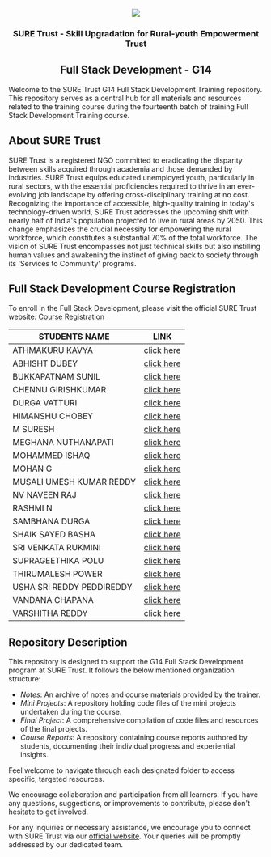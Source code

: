 <!-- PROJECT LOGO -->
<br />

<div align="center">
   <img src='https://user-images.githubusercontent.com/73131499/166115643-d3187f47-d38f-41b2-ae42-5ecbbc60de14.png' />


<h3 align="center">SURE Trust - Skill Upgradation for Rural-youth Empowerment Trust</h3>
  <h2>  Full Stack Development - G14 </h2>
</div>

Welcome to the SURE Trust G14 Full Stack Development  Training repository. This repository serves as a central hub for all materials and resources related to the training course during the fourteenth batch of training Full Stack Development Training course.

## About SURE Trust

SURE Trust is a registered NGO committed to eradicating the disparity between skills acquired through academia and those demanded by industries. SURE Trust equips educated unemployed youth, particularly in rural sectors, with the essential proficiencies required to thrive in an ever-evolving job landscape by offering cross-disciplinary training at no cost. Recognizing the importance of accessible, high-quality training in today's technology-driven world, SURE Trust addresses the upcoming shift with nearly half of India's population projected to live in rural areas by 2050. This change emphasizes the crucial necessity for empowering the rural workforce, which constitutes a substantial 70% of the total workforce. The vision of SURE Trust encompasses not just technical skills but also instilling human values and awakening the instinct of giving back to society through its 'Services to Community' programs. 

## Full Stack Development Course Registration

To enroll in the Full Stack Development, please visit the official SURE Trust website: [Course Registration](https://suretrustforruralyouth.com/courses/37)

|STUDENTS NAME|LINK|
|-------------|----|
|ATHMAKURU KAVYA|[click here](link)|
|ABHISHT DUBEY|[click here](link)|
|BUKKAPATNAM SUNIL|[click here](link)|
|CHENNU GIRISHKUMAR|[click here](https://github.com/sure-trust/G14_FSD/blob/main/Course%20Reports/Chennu%20Kirishkumar.md)|
|DURGA VATTURI|[click here](link)|
|HIMANSHU CHOBEY|[click here](link)|
|M SURESH|[click here](https://github.com/sure-trust/G14_FSD/blob/main/Course%20Reports/M%20Suresh%20Raju.md)|
|MEGHANA NUTHANAPATI|[click here](link)|
|MOHAMMED ISHAQ|[click here](link)|
|MOHAN G|[click here](link)|
|MUSALI UMESH KUMAR REDDY|[click here](https://github.com/sure-trust/G14_FSD/blob/main/Course%20Reports/Musali%20Umesh%20Kumar%20Reddy.md)|
|NV NAVEEN RAJ|[click here](link)|
|RASHMI N|[click here](link)|
|SAMBHANA DURGA|[click here](link)|
|SHAIK SAYED BASHA|[click here](https://github.com/sure-trust/G14_FSD/blob/main/Course%20Reports/Shaik%20Sayed%20Basha.md)|
|SRI VENKATA RUKMINI|[click here](link)|
|SUPRAGEETHIKA POLU|[click here](link)|
|THIRUMALESH POWER|[click here](link)|
|USHA SRI REDDY PEDDIREDDY|[click here](https://github.com/sure-trust/G14_FSD/blob/main/Course%20Reports/Peddireddy%20Ushasri%20Reddy.md)|
|VANDANA CHAPANA|[click here](link)|
|VARSHITHA REDDY|[click here](https://github.com/sure-trust/G14_FSD/blob/main/Course%20Reports/Nagireddy%20Varshitha%20Reddy.md)|




## Repository Description

This repository is designed to support the G14 Full Stack Development program at SURE Trust. It follows the below mentioned organization structure:

- *Notes*: An archive of  notes and course materials provided by the trainer.
- *Mini Projects*: A repository holding code files of the mini projects undertaken during the course.
- *Final Project*: A comprehensive compilation of code files and resources of the final projects.
- *Course Reports*: A repository containing course reports authored by students, documenting their individual progress and experiential insights.

Feel welcome to navigate through each designated folder to access specific, targeted resources. 

We encourage collaboration and participation from all learners. If you have any questions, suggestions, or improvements to contribute, please don't hesitate to get involved.

For any inquiries or necessary assistance, we encourage you to connect with SURE Trust via our [official website](https://suretrustforruralyouth.com/). Your queries will be promptly addressed by our dedicated team.
